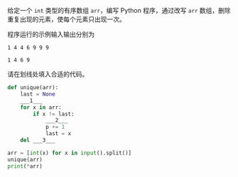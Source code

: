给定一个 `int` 类型的有序数组 `arr`，编写 Python 程序，通过改写 `arr` 数组，删除重复出现的元素，使每个元素只出现一次。

程序运行的示例输入输出分别为
```input
1 4 4 6 9 9 9
```
```output
1 4 6 9
```

请在划线处填入合适的代码。
```py
def unique(arr):
    last = None
    ___1___
    for x in arr:
        if x != last:
            ___2___
            p += 1
            last = x
    del ___3___

arr = [int(x) for x in input().split()]
unique(arr)
print(*arr)
```
